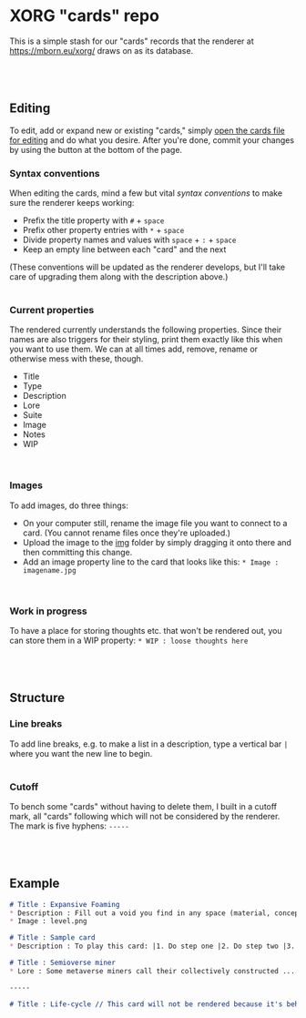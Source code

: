 # XORG "cards" repo

This is a simple stash for our "cards" records that the renderer at https://mborn.eu/xorg/ draws on as its database.
<br/>
<br/>
<br/>
<br/>

## Editing
To edit, add or expand new or existing "cards," simply [open the cards file for editing](https://github.com/XORGanon/cards/edit/main/cards) and do what you desire. After you're done, commit your changes by using the button at the bottom of the page.
<br />

### Syntax conventions
When editing the cards, mind a few but vital _syntax conventions_ to make sure the renderer keeps working:

* Prefix the title property with `#` + `space`
* Prefix other property entries with `*` + `space`
* Divide property names and values with `space` + `:` + `space`
* Keep an empty line between each "card" and the next

(These conventions will be updated as the renderer develops, but I'll take care of upgrading them along with the description above.)
<br/>
<br/>

### Current properties
The rendered currently understands the following properties. Since their names are also triggers for their styling, print them exactly like this when you want to use them. We can at all times add, remove, rename or otherwise mess with these, though. 
* Title
* Type
* Description
* Lore
* Suite
* Image
* Notes
* WIP
<br/>

### Images
To add images, do three things:

* On your computer still, rename the image file you want to connect to a card. (You cannot rename files once they're uploaded.)
* Upload the image to the [img](https://github.com/XORGanon/cards/tree/main/img) folder by simply dragging it onto there and then committing this change.
* Add an image property line to the card that looks like this: `* Image : imagename.jpg`
<br/>

### Work in progress
To have a place for storing thoughts etc. that won't be rendered out, you can store them in a WIP property: `* WIP : loose thoughts here`
<br/>
<br/>
<br/>
<br/>

## Structure
### Line breaks
To add line breaks, e.g. to make a list in a description, type a vertical bar `|` where you want the new line to begin.
<br/>
<br/>

### Cutoff
To bench some "cards" without having to delete them, I built in a cutoff mark, all "cards" following which will not be considered by the renderer. The mark is five hyphens: `-----`
<br/>
<br/>
<br/>
<br/>

## Example
```md
# Title : Expansive Foaming
* Description : Fill out a void you find in any space (material, conceptual, ...
* Image : level.png

# Title : Sample card
* Description : To play this card: |1. Do step one |2. Do step two |3. Do step three

# Title : Semioverse miner
* Lore : Some metaverse miners call their collectively constructed ...

-----

# Title : Life-cycle // This card will not be rendered because it's behind the cutoff mark
```
<br/>
<br/>
<br/>
<br/>




